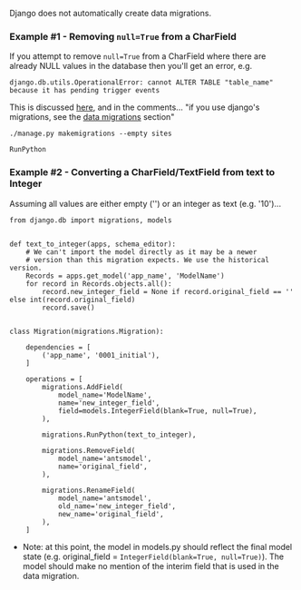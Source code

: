 Django does not automatically create data migrations.

### Example #1 - Removing `null=True` from a CharField

If you attempt to remove `null=True` from a CharField where there are already NULL values in the database then you'll get an error, e.g.

    django.db.utils.OperationalError: cannot ALTER TABLE "table_name" because it has pending trigger events

This is discussed [here](https://stackoverflow.com/questions/12838111/south-cannot-alter-table-because-it-has-pending-trigger-events), and in the comments... "if you use django's migrations, see the [data migrations](https://docs.djangoproject.com/en/2.2/topics/migrations/#data-migrations) section"

    ./manage.py makemigrations --empty sites

    RunPython

### Example #2 - Converting a CharField/TextField from text to Integer

Assuming all values are either empty ('') or an integer as text (e.g. '10')...

```
from django.db import migrations, models


def text_to_integer(apps, schema_editor):
    # We can't import the model directly as it may be a newer
    # version than this migration expects. We use the historical version.
    Records = apps.get_model('app_name', 'ModelName')
    for record in Records.objects.all():
        record.new_integer_field = None if record.original_field == '' else int(record.original_field)
        record.save()


class Migration(migrations.Migration):

    dependencies = [
        ('app_name', '0001_initial'),
    ]

    operations = [
        migrations.AddField(
            model_name='ModelName',
            name='new_integer_field',
            field=models.IntegerField(blank=True, null=True),
        ),

        migrations.RunPython(text_to_integer),

        migrations.RemoveField(
            model_name='antsmodel',
            name='original_field',
        ),

        migrations.RenameField(
            model_name='antsmodel',
            old_name='new_integer_field',
            new_name='original_field',
        ),
    ]

```
- Note: at this point, the model in models.py should reflect the final model state (e.g. original_field = `IntegerField(blank=True, null=True)`). The model should make no mention of the interim field that is used in the data migration.
